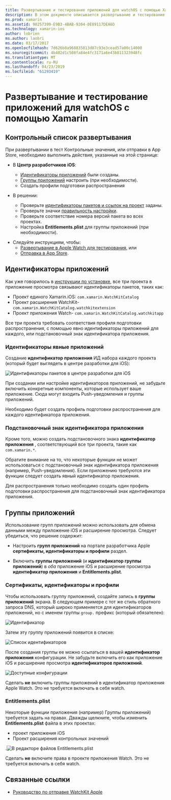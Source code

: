 ```yaml
---
title: Развертывание и тестирование приложений для watchOS с помощью Xamarin
description: В этом документе описывается развертывание и тестирование приложений watchOS, созданных с помощью Xamarin. Он представлен контрольный список развертывания, обсуждаются явные и идентификаторы, приложений подстановочный знак и смотрит на группы приложений.
ms.prod: xamarin
ms.assetid: 98257399-E9B3-4BAB-9204-0E89117DEA6D
ms.technology: xamarin-ios
author: lobrien
ms.author: laobri
ms.date: 03/17/2017
ms.openlocfilehash: 7d626b8a968835813d87c93e3cead57a00c14000
ms.sourcegitcommit: 4b402d1c508fa84e4fc3171a6e43b811323948fc
ms.translationtype: MT
ms.contentlocale: ru-RU
ms.lasthandoff: 04/23/2019
ms.locfileid: "61293419"
---
```

# <a name="deploying-and-testing-watchos-apps-with-xamarin"></a>Развертывание и тестирование приложений для watchOS с помощью Xamarin

## <a name="deployment-checklist"></a>Контрольный список развертывания

При развертывании в тест Контрольные значения, или отправки в App Store, необходимо выполнить действия, указанные на этой странице:

- В **Центр разработчиков iOS**:
  - [Идентификаторы приложений](#App_IDs) были созданы.
  - [Группы приложений](#App_Groups) настроить (при необходимости).
  - Создать профили подготовки распространения

- В решении:

  - Проверьте [идентификаторы пакетов и ссылок на проект](~/ios/watchos/get-started/installation.md) заданы.
  - Проверьте значки [правильность настройки](~/ios/watchos/app-fundamentals/icons.md).
  - Проверьте соответствие номера версий пакета во всех проектах.
  - Настройка **Entitlements.plist** для группы приложений (при необходимости).

* Следуйте инструкциям, чтобы:
  - [Развертывание в Apple Watch для тестирования](~/ios/watchos/deploy-test/device.md), или
  - [Отправка в App Store](~/ios/watchos/deploy-test/appstore.md).

<a name="App_IDs"/>

## <a name="app-ids"></a>Идентификаторы приложений

Как уже говорилось в [инструкции по установке](~/ios/watchos/get-started/installation.md), все три проекта в приложение просмотра связывают идентификаторы пакетов, таких как:

- Проект единого Xamarin.iOS: `com.xamarin.WatchKitCatalog`
- Проект расширения WatchKit- `com.xamarin.WatchKitCatalog.watchkitextension`
- Проект приложения Watch- `com.xamarin.WatchKitCatalog.watchkitapp`

Все три проекта требовать соответствия профиля подготовки распространения, с помощью явно идентификаторы приложений для каждого, или подстановочный знак идентификатора приложения.

### <a name="explicit-app-ids"></a>Идентификаторы явные приложений

Создание **идентификатор приложения** ИД набора каждого проекта (который будет выглядеть в центре разработки для iOS):

![Идентификаторы пакетов в центре разработки для iOS](images/appids-specific-sml.png)

При создании или настройке идентификаторов приложений, не забудьте включить конкретные компоненты, которые использует ваше приложение. Сюда могут входить Push-уведомления и группы приложений.

Необходимо будет создать профиль подготовки распространения для каждого идентификатора приложения.

### <a name="wildcard-app-id"></a>Подстановочный знак идентификатора приложения

Кроме того, можно создать подстановочного знака **идентификатор приложения** , соответствующий все три проекта, такие как `com.xamarin.*`.

Обратите внимание на то, что некоторые функции не может использоваться с подстановочный знак идентификатора приложения (например, Push-уведомления). Если приложению требуются эти функции следует создать явный идентификатор приложения.

Для распространения только необходимо создать один профиль подготовки распространения для подстановочный знак идентификатора приложения.

<a name="App_Groups" />

## <a name="app-groups"></a>Группы приложений

Использование групп приложений можно использовать для обмена данными между приложение iOS и расширение просмотра. Следует убедиться, что решение содержит:

- Настроить **групп приложений** на портале разработчика Apple **сертификаты, идентификаторы и профили** раздел.

- Включить **группы приложений** (и **идентификатор группы приложений**) в *оба* приложение iOS и расширение просмотра **идентификатор приложения** и  **Entitlements.plist**.

### <a name="certificates-identifiers--profiles"></a>Сертификаты, идентификаторы и профили

Чтобы использовать группу приложений, создайте запись в **группы приложений** экрана. В следующем примере с тот же стиль обратного запроса DNS, который широко применяется для идентификаторов приложений, но с именем группы `group.` префикс (который обязателен):

![Идентификатор](images/appgroups-new-sml.png)

Затем эту группу приложений появится в списке:

![Список идентификаторов](images/appgroups-setup-sml.png)

После создания группы ее можно ссылаться в вашей **идентификатор приложения** конфигурации. Не забудьте включить его как приложение iOS и расширение просмотра **идентификаторов приложений**.

![Доступные конфигурации](images/appgroups-sml.png)

Сделать **не** включить группы приложений в идентификатор приложения Apple Watch. Это не требуется включать в себя watch.

### <a name="entitlementsplist"></a>Entitlements.plist

Некоторые функции приложения (например) Группы приложений) требуется задать на правах.
Дважды щелкните, чтобы изменить **Entitlements.plist** файла в этих проектах:

- проект приложения iOS
- Проект расширения контрольных значений

.![В редакторе файлов Entitlements.plist](images/entitlements-plist-sml.png)

Сделать **не** включите права в проекте приложения Watch. Это не требуется включать в себя watch.

## <a name="related-links"></a>Связанные ссылки

- [Руководство по отправке WatchKit Apple](https://developer.apple.com/app-store/watch/)
